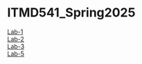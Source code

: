 # ITMD541_Spring2025

<a href="https://sougandhimanu.github.io/ITMD541_Spring2025/Lab-1/"> Lab-1
</br>
<a href="https://sougandhimanu.github.io/ITMD541_Spring2025/Lab-2/"> Lab-2
</br>
<a href="https://sougandhimanu.github.io/ITMD541_Spring2025/Lab-3/"> Lab-3
</br>
<a href="https://sougandhimanu.github.io/ITMD541_Spring2025/Lab-5/"> Lab-5
